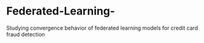 # Federated-Learning-
Studying convergence behavior of federated learning models for credit card fraud detection
